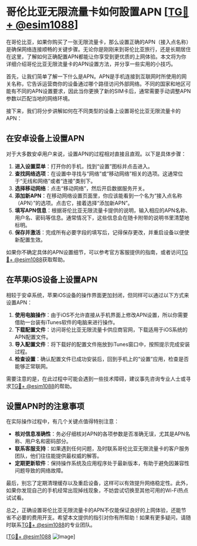 # 哥伦比亚无限流量卡如何設置APN [[TG💪+ @esim1088](https://t.me/s/esim1088)]

在哥伦比亚，如果你购买了一张无限流量卡，那么设置正确的APN（接入点名称）是确保网络连接顺畅的关键步骤。无论你是刚刚来到哥伦比亚旅行，还是长期居住在这里，了解如何正确配置APN都能让你享受到更优质的上网体验。本文将为你详细介绍哥伦比亚无限流量卡的APN设置方法，并分享一些实用的小技巧。

首先，让我们简单了解一下什么是APN。APN是手机连接到互联网时所使用的网关名称，它告诉运营商你的设备通过哪个路径访问外部网络。不同的国家和地区可能有不同的APN设置要求，因此当你更换了新的SIM卡后，通常需要手动调整APN参数以匹配当地的网络环境。

接下来，我们将分步讲解如何在不同类型的设备上设置哥伦比亚无限流量卡的APN：

## 在安卓设备上设置APN

对于大多数安卓用户来说，设置APN的过程相对直接且直观。以下是具体步骤：

1. **进入设置菜单**：打开你的手机，找到“设置”图标并点击进入。
2. **查找网络选项**：在设置中寻找与“网络”或“移动网络”相关的选项。这通常位于“无线和网络”或者“连接”类别下。
3. **选择移动网络**：点击“移动网络”，然后开启数据服务开关。
4. **添加新APN**：在移动网络设置页面里，你应该能看到一个名为“接入点名称（APN）”的选项。点击它，接着选择“添加新APN”。
5. **填写APN信息**：根据哥伦比亚无限流量卡提供的说明，输入相应的APN名称、用户名、密码等信息。通常情况下，这些信息会在随卡附带的说明书里清楚地标明。
6. **保存并激活**：完成所有必要字段的填写后，记得保存更改，并重启设备以便使新配置生效。

如果你不确定具体的APN设置细节，可以参考官方客服提供的指南，或者访问[TG💪+ @esim1088](https://t.me/s/esim1088)获取帮助。

## 在苹果iOS设备上设置APN

相较于安卓系统，苹果iOS设备的操作界面更加封闭，但同样可以通过以下方式来设置APN：

1. **使用电脑操作**：由于iOS不允许直接从手机界面上修改APN设置，所以你需要借助一台装有iTunes软件的电脑来进行操作。
2. **下载配置文件**：访问哥伦比亚无限流量卡供应商官网，下载适用于iOS系统的APN配置文件。
3. **导入配置文件**：将下载好的配置文件拖放到iTunes窗口中，按照提示完成安装过程。
4. **检查设置**：确认配置文件已成功安装后，回到手机上的“设置”应用，检查是否能够正常联网。

需要注意的是，在此过程中可能会遇到一些技术障碍，建议事先咨询专业人士或寻求[TG💪+ @esim1088](https://t.me/s/esim1088)的帮助。

## 设置APN时的注意事项

在实际操作过程中，有几个关键点值得特别注意：

- **核对信息准确性**：务必仔细核对APN的各项参数是否准确无误，尤其是APN名称、用户名和密码部分。
- **联系客服支持**：如果遇到任何问题，及时联系哥伦比亚无限流量卡的客户服务团队，他们往往能提供最权威的解答。
- **定期更新软件**：保持操作系统及应用程序处于最新版本，有助于避免因兼容性问题导致的网络故障。

最后，别忘了定期清理缓存以及重启设备，这样可以有效提升网络稳定性。此外，如果你发现自己的手机经常出现掉线现象，不妨尝试切换至其他可用的Wi-Fi热点试试看。

总之，正确设置哥伦比亚无限流量卡的APN不仅能保证良好的上网体验，还能节省不必要的费用开支。希望本文提供的指引对你有所帮助！如果有更多疑问，请随时联系[TG💪+ @esim1088](https://t.me/s/esim1088)的专业团队。

[[TG💪+ @esim1088](https://t.me/s/esim1088) ![Image](https://i.postimg.cc/4NQfJmqS/Snipaste-2025-05-13-00-14-12.png)]